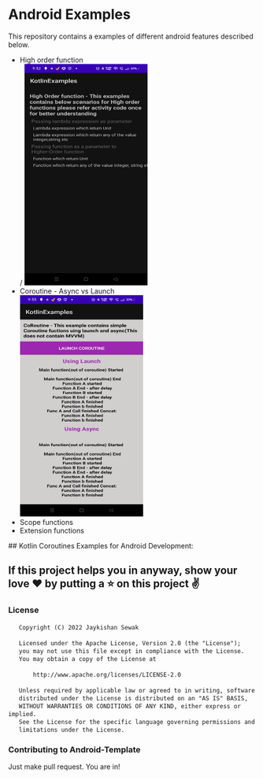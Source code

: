 # Android Examples

This repository contains a examples of different android features described below.
<ul>
  <li>High order function</li>/
    <img src= https://github.com/jaykishan-sewak999/kotlin-examples/blob/main/app/src/main/assets/highorder-function.png height=450 width=250>
  <li>Coroutine - Async vs Launch</li>
    <img src=https://github.com/jaykishan-sewak999/kotlin-examples/blob/main/app/src/main/assets/coroutine.png height=450 width=250>
   <li>Scope functions</li>
   <li>Extension functions</li>
</ul>
## Kotlin Coroutines Examples for Android Development: 

## If this project helps you in anyway, show your love :heart: by putting a :star: on this project :v:

### License

```
   Copyright (C) 2022 Jaykishan Sewak

   Licensed under the Apache License, Version 2.0 (the "License");
   you may not use this file except in compliance with the License.
   You may obtain a copy of the License at

       http://www.apache.org/licenses/LICENSE-2.0

   Unless required by applicable law or agreed to in writing, software
   distributed under the License is distributed on an "AS IS" BASIS,
   WITHOUT WARRANTIES OR CONDITIONS OF ANY KIND, either express or implied.
   See the License for the specific language governing permissions and
   limitations under the License.
```

### Contributing to Android-Template
Just make pull request. You are in!
